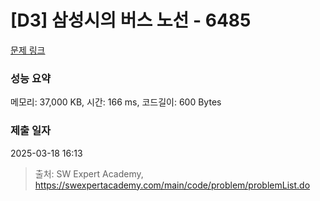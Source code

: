# [D3] 삼성시의 버스 노선 - 6485 

[문제 링크](https://swexpertacademy.com/main/code/problem/problemDetail.do?contestProbId=AWczm7QaACgDFAWn) 

### 성능 요약

메모리: 37,000 KB, 시간: 166 ms, 코드길이: 600 Bytes

### 제출 일자

2025-03-18 16:13



> 출처: SW Expert Academy, https://swexpertacademy.com/main/code/problem/problemList.do